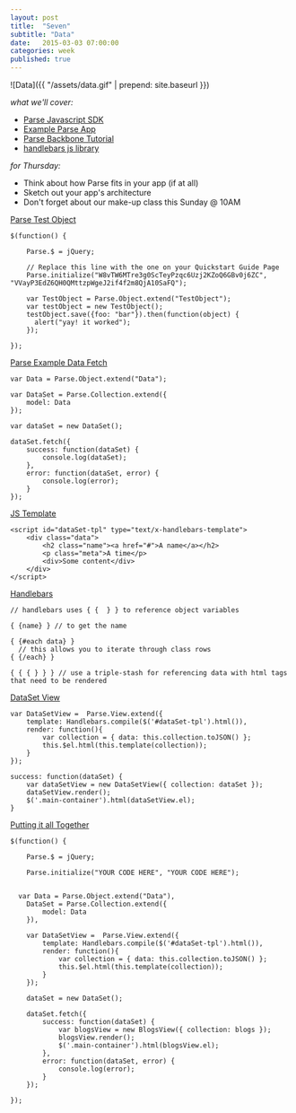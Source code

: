 ```yaml
---
layout: post
title:  "Seven"
subtitle: "Data"
date:   2015-03-03 07:00:00
categories: week
published: true
---
```


![Data]({{ "/assets/data.gif" | prepend: site.baseurl }})


*what we'll cover:*

- [Parse Javascript SDK](https://www.parse.com/products/javascript)
- [Example Parse App](https://parse.com/tutorials/anypic)
- [Parse Backbone Tutorial](https://www.parse.com/tutorials/todo-app-with-javascript)
- [handlebars js library](http://handlebarsjs.com/)


*for Thursday:*

- Think about how Parse fits in your app (if at all)
- Sketch out your app's architecture
- Don't forget about our make-up class this Sunday @ 10AM



<div class="expander">
  <a href="javascript:void(0)" id="js-expander-trigger-5" class="expander-trigger expander-hidden demo">Parse Test Object</a>
  <div id="js-expander-content-5" class="expander-content" markdown="1">

    $(function() {

        Parse.$ = jQuery;

        // Replace this line with the one on your Quickstart Guide Page
        Parse.initialize("W8vTW6MTre3g0ScTeyPzqc6Uzj2KZoQ6GBv0j6ZC", "VVayP3EdZ6QH0QMttzpWgeJ2if4f2m8QjA10SaFQ");

        var TestObject = Parse.Object.extend("TestObject");
        var testObject = new TestObject();
        testObject.save({foo: "bar"}).then(function(object) {
          alert("yay! it worked");
        });

    });

</div>
</div>

<div class="expander">
  <a href="javascript:void(0)" id="js-expander-trigger-0" class="expander-trigger expander-hidden demo">Parse Example Data Fetch</a>
  <div id="js-expander-content-0" class="expander-content" markdown="1">

    var Data = Parse.Object.extend("Data");

    var DataSet = Parse.Collection.extend({
        model: Data
    });

    var dataSet = new DataSet();

    dataSet.fetch({
        success: function(dataSet) {
            console.log(dataSet);
        },
        error: function(dataSet, error) {
            console.log(error);
        }
    });

</div>
</div>

<div class="expander">
  <a href="javascript:void(0)" id="js-expander-trigger-1" class="expander-trigger expander-hidden demo">JS Template</a>
  <div id="js-expander-content-1" class="expander-content" markdown="1">

    <script id="dataSet-tpl" type="text/x-handlebars-template">
        <div class="data">
            <h2 class="name"><a href="#">A name</a></h2>
            <p class="meta">A time</p>
            <div>Some content</div>
        </div>
    </script>

</div>
</div>

<div class="expander">
  <a href="javascript:void(0)" id="js-expander-trigger-2" class="expander-trigger expander-hidden demo">Handlebars</a>
  <div id="js-expander-content-2" class="expander-content" markdown="1">

    // handlebars uses { {  } } to reference object variables

    { {name} } // to get the name

    { {#each data} }
      // this allows you to iterate through class rows
    { {/each} }

    { { { } } } // use a triple-stash for referencing data with html tags that need to be rendered

</div>
</div>

<div class="expander">
  <a href="javascript:void(0)" id="js-expander-trigger-3" class="expander-trigger expander-hidden demo">DataSet View</a>
  <div id="js-expander-content-3" class="expander-content" markdown="1">

    var DataSetView =  Parse.View.extend({
        template: Handlebars.compile($('#dataSet-tpl').html()),
        render: function(){
            var collection = { data: this.collection.toJSON() };
            this.$el.html(this.template(collection));
        }
    });

    success: function(dataSet) {
        var dataSetView = new DataSetView({ collection: dataSet });
        dataSetView.render();
        $('.main-container').html(dataSetView.el);
    }

</div>
</div>


<div class="expander">
  <a href="javascript:void(0)" id="js-expander-trigger-4" class="expander-trigger expander-hidden demo">Putting it all Together</a>
  <div id="js-expander-content-4" class="expander-content" markdown="1">

    $(function() {

    	Parse.$ = jQuery;

    	Parse.initialize("YOUR CODE HERE", "YOUR CODE HERE");


      var Data = Parse.Object.extend("Data"),
        DataSet = Parse.Collection.extend({
            model: Data
        }),

        var DataSetView =  Parse.View.extend({
            template: Handlebars.compile($('#dataSet-tpl').html()),
            render: function(){
                var collection = { data: this.collection.toJSON() };
                this.$el.html(this.template(collection));
            }
        });

        dataSet = new DataSet();

        dataSet.fetch({
            success: function(dataSet) {
                var blogsView = new BlogsView({ collection: blogs });
                blogsView.render();
                $('.main-container').html(blogsView.el);
            },
            error: function(dataSet, error) {
                console.log(error);
            }
        });

    });

</div>
</div>
